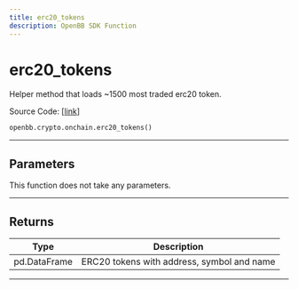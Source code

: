 ```yaml
---
title: erc20_tokens
description: OpenBB SDK Function
---
```


# erc20_tokens

Helper method that loads ~1500 most traded erc20 token.

Source Code: [[link](https://github.com/OpenBB-finance/OpenBBTerminal/tree/main/openbb_terminal/cryptocurrency/onchain/bitquery_model.py#L210)]

```python
openbb.crypto.onchain.erc20_tokens()
```

---

## Parameters

This function does not take any parameters.

---

## Returns

| Type | Description |
| ---- | ----------- |
| pd.DataFrame | ERC20 tokens with address, symbol and name |
---

